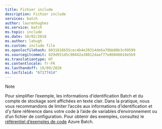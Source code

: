 ```yaml
---
title: Fichier include
description: Fichier include
services: batch
author: laurenhughes
ms.service: batch
ms.topic: include
ms.date: 10/02/2018
ms.author: lahugh
ms.custom: include file
ms.openlocfilehash: 6031816b55cec4b4e20314de6a70bb08b3c99599
ms.sourcegitcommit: 829d951d5c90442a38012daaf77e86046018e5b9
ms.translationtype: HT
ms.contentlocale: fr-FR
ms.lasthandoff: 10/09/2020
ms.locfileid: "67177414"
---
```

> [!NOTE]
> Pour simplifier l’exemple, les informations d’identification Batch et du compte de stockage sont affichées en texte clair. Dans la pratique, nous vous recommandons de limiter l’accès aux informations d’identification et d’y faire référence dans votre code à l’aide de variables d’environnement ou d’un fichier de configuration. Pour obtenir des exemples, consultez le [référentiel d’exemples de code](https://github.com/Azure-Samples/azure-batch-samples) Azure Batch.
>
